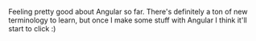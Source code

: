Feeling pretty good about Angular so far. There's definitely a ton of new terminology to learn, but once I make some stuff with Angular I think it'll start to click :)
